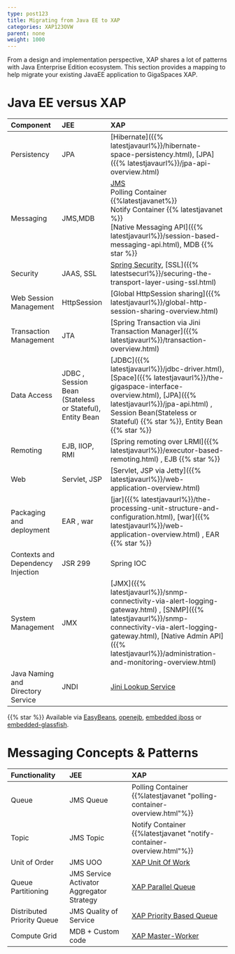 ```yaml
---
type: post123
title: Migrating from Java EE to XAP
categories: XAP123OVW
parent: none
weight: 1000
---
```



From a design and implementation perspective, XAP shares a lot of patterns with Java Enterprise Edition ecosystem. This section provides a mapping to help migrate your existing JavaEE application to GigaSpaces XAP. 

# Java EE versus XAP

|Component|JEE|XAP|
|:--------|:---|:--|
|Persistency|JPA|[Hibernate]({{% latestjavaurl%}}/hibernate-space-persistency.html), [JPA]({{% latestjavaurl%}}/jpa-api-overview.html)|
|Messaging|JMS,MDB|[JMS]({{%latestjavaurl%}}/messaging-support.html)<br>Polling Container {{%latestjavanet%}} <br>Notify Container {{% latestjavanet %}}<br> [Native Messaging API]({{% latestjavaurl%}}/session-based-messaging-api.html), MDB {{%  star %}} |
|Security|JAAS, SSL|[Spring Security]({{%latestsecurl%}}/spring-security-bridge.html), [SSL]({{% latestsecurl%}}/securing-the-transport-layer-using-ssl.html)|
|Web Session Management|HttpSession|[Global HttpSession sharing]({{% latestjavaurl%}}/global-http-session-sharing-overview.html)|
|Transaction Management|JTA|[Spring Transaction via Jini Transaction Manager]({{% latestjavaurl%}}/transaction-overview.html)|
|Data Access|JDBC , Session Bean (Stateless or Stateful), Entity Bean|[JDBC]({{% latestjavaurl%}}/jdbc-driver.html), [Space]({{% latestjavaurl%}}/the-gigaspace-interface-overview.html), [JPA]({{% latestjavaurl%}}/jpa-api.html) , Session Bean(Stateless or Stateful) {{%  star %}}, Entity Bean {{%  star %}}|
|Remoting|EJB, IIOP, RMI|[Spring remoting over LRMI]({{% latestjavaurl%}}/executor-based-remoting.html) , EJB {{%  star %}}|
|Web|Servlet, JSP | [Servlet, JSP via Jetty]({{% latestjavaurl%}}/web-application-overview.html)|
|Packaging and deployment|EAR , war|[jar]({{% latestjavaurl%}}/the-processing-unit-structure-and-configuration.html), [war]({{% latestjavaurl%}}/web-application-overview.html) , EAR {{%  star %}}|
|Contexts and Dependency Injection|JSR 299|Spring IOC|
|System Management|JMX|[JMX]({{% latestjavaurl%}}/snmp-connectivity-via-alert-logging-gateway.html) , [SNMP]({{% latestjavaurl%}}/snmp-connectivity-via-alert-logging-gateway.html), [Native Admin API]({{% latestjavaurl%}}/administration-and-monitoring-overview.html)|
|Java Naming and Directory Service|JNDI|[Jini Lookup Service](./about-jini.html)|

{{%  star %}} Available via [EasyBeans](http://www.easybeans.net/xwiki/bin/view/Main/WebHome), [openejb](http://openejb.apache.org), [embedded jboss](http://docs.jboss.org/ejb3/embedded/embedded.html) or [embedded-glassfish](http://embedded-glassfish.java.net).

# Messaging Concepts & Patterns


|Functionality|JEE|XAP|
|:------------|:---|:--|
|Queue|JMS Queue|Polling Container {{%latestjavanet "polling-container-overview.html"%}}|
|Topic|JMS Topic|Notify Container  {{%latestjavanet "notify-container-overview.html"%}}|
|Unit of Order|JMS UOO|[XAP Unit Of Work](/sbp/unit-of-work.html)|
|Queue Partitioning|JMS Service Activator Aggregator Strategy|[XAP Parallel Queue](/sbp/parallel-queue-pattern.html)|
|Distributed Priority Queue|JMS Quality of Service|[XAP Priority Based Queue](/sbp/priority-based-queue.html)|
|Compute Grid|MDB + Custom code|[XAP Master-Worker](/sbp/master-worker-pattern.html)|
